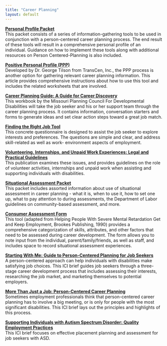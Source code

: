 ```yaml
---
title: "Career Planning"
layout: default
---
```



**<a href="/files/PersProfilePacket.doc">Personal Profile Packet</a>**  
This packet consists of a series of information-gathering tools to be used in conjunction with a person-centered career planning process. The end result of these tools will result in a comprehensive personal profile of an individual. Guidance on how to implement these tools along with additional resources on Person Centered-Planning is also included.


**<a href="/files/PositivePersonalProfile_Transcen.pdf">Positive Personal Profile (PPP)</a>**  
 Developed by Dr. George Tilson from TransCen, Inc., the PPP process is another option for gathering relevant career planning information. This article provides comprehensive instructions about how to use this tool and includes the related worksheets that are involved.

**<a href="http://www.ddrb.org/pics/db/planning/48_48_Career_Discovery_Guide__Color[1].pdf">Career Planning Guide: A Guide for Career Discovery</a>**  
This workbook by the Missouri Planning Council For Developmental Disabilities will take the job seeker and his or her support team through the career planning process. It contains information, conversation starters and forms to generate ideas and set clear action steps toward a great job match.


**<a href="/files/FindRightJob.doc">Finding the Right Job Tool</a>**  
This concrete questionnaire is designed to assist the job seeker to explore interests and preferences. The questions are simple and clear, and address skill-related as well as work- environment aspects of employment.

**<a href="/files/DDSVolunteer-Unpaid_Work-Feb17.pdf">Volunteering, Internships, and Unpaid Work Experiences: Legal and Practical Guidelines</a>**  
This publication examines these issues, and provides guidelines on the role of volunteer activities, internships and unpaid work when assisting and supporting individuals with disabilities.


**<a href="/files/SitAssessmentPacket.doc">Situational Assessment Packet</a>**  
This packet includes assorted information about use of situational assessment in career planning - what it is, when to use it, how to set one up, what to pay attention to during assessments, the Department of Labor guidelines on community-based assessment, and more.

**<a href="/files/ConsumerAssess.doc">Consumer Assessment Form</a>**  
This tool (adapted from Helping People With Severe Mental Retardation Get and Keep Employment, Brookes Publishing, 1990) provides a comprehensive categorization of skills, attributes, and other factors that need to be assessed during career development. The form allows you to note input from the individual, parent/family/friends, as well as staff, and includes space to record situational assessment experiences.

**<a href="http://www.communityinclusion.org/article.php?article_id=54&type=topic&id=3
">Starting With Me: Guide to Person-Centered Planning for Job Seekers</a>**  
A person-centered approach can help individuals with disabilities make satisfying job choices. This ICI brief guides job seekers through a three-stage career development process that includes assessing their interests, researching the job market, and marketing themselves to potential employers.

**<a href="https://www.communityinclusion.org/article.php?article_id=16&type=topic&id=3
">More Than Just a Job: Person-Centered Career Planning</a>**  
Sometimes employment professionals think that person-centered career planning has to involve a big meeting, or is only for people with the most significant disabilities. This ICI brief lays out the principles and highlights of this process.

**<a href="https://www.communityinclusion.org/article.php?article_id=266&type=topic&id=3
">Supporting Individuals with Autism Spectrum Disorder: Quality Employment Practices</a>**  
This ICI brief focuses on effective placement planning and assessment for job seekers with ASD.
